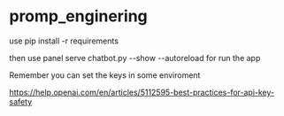 # promp_enginering

use pip install -r requirements

then use panel serve chatbot.py --show --autoreload  for run the app

Remember you can set the keys in some enviroment

https://help.openai.com/en/articles/5112595-best-practices-for-api-key-safety
